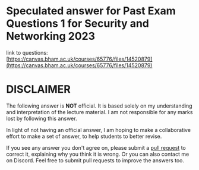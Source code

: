# Speculated answer for Past Exam Questions 1 for Security and Networking 2023
link to questions: [https://canvas.bham.ac.uk/courses/65776/files/14520879](https://canvas.bham.ac.uk/courses/65776/files/14520879)

# DISCLAIMER
The following answer is **NOT** official. It is based solely on my understanding and interpretation of the lecture material. I am not responsible for any marks lost by following this answer.

In light of not having an official answer, I am hoping to make a collaborative effort to make a set of answer, to help students to better revise.

If you see any answer you don't agree on, please submit a [pull request](https://docs.github.com/en/pull-requests/collaborating-with-pull-requests/proposing-changes-to-your-work-with-pull-requests/creating-a-pull-request) to correct it, explaining why you think it is wrong. Or you can also contact me on Discord. Feel free to submit pull requests to improve the answers too.

